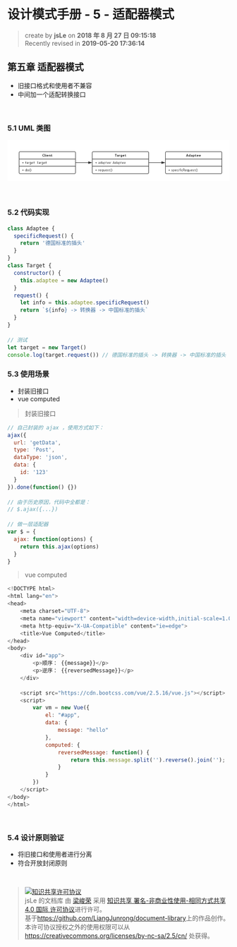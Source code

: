 # 设计模式手册 - 5 - 适配器模式

> create by **jsLe** on **2018 年 8 月 27 日 09:15:18**  
> Recently revised in **2019-05-20 17:36:14**

## 第五章 适配器模式

- 旧接口格式和使用者不兼容
- 中间加一个适配转换接口

<br>

### 5.1 UML 类图

![图](../../public-repertory/img/js-design-pattern-chapter5-1.png)

<br>

### 5.2 代码实现

```js
class Adaptee {
  specificRequest() {
    return '德国标准的插头'
  }
}
class Target {
  constructor() {
    this.adaptee = new Adaptee()
  }
  request() {
    let info = this.adaptee.specificRequest()
    return `${info} -> 转换器 -> 中国标准的插头`
  }
}

// 测试
let target = new Target()
console.log(target.request()) // 德国标准的插头 -> 转换器 -> 中国标准的插头
```

### 5.3 使用场景

- 封装旧接口
- vue computed

> 封装旧接口

```js
// 自己封装的 ajax ，使用方式如下：
ajax({
  url: 'getData',
  type: 'Post',
  dataType: 'json',
  data: {
    id: '123'
  }
}).done(function() {})

// 由于历史原因，代码中全都是：
// $.ajax({...})

// 做一层适配器
var $ = {
  ajax: function(options) {
    return this.ajax(options)
  }
}
```

> vue computed

```js
<!DOCTYPE html>
<html lang="en">
<head>
    <meta charset="UTF-8">
    <meta name="viewport" content="width=device-width,initial-scale=1.0,maximum-scale=1.0,user-scalable=no">
    <meta http-equiv="X-UA-Compatible" content="ie=edge">
    <title>Vue Computed</title>
</head>
<body>
    <div id="app">
        <p>顺序： {{message}}</p>
        <p>逆序： {{reversedMessage}}</p>
    </div>

    <script src="https://cdn.bootcss.com/vue/2.5.16/vue.js"></script>
    <script>
        var vm = new Vue({
            el: "#app",
            data: {
                message: "hello"
            },
            computed: {
                reversedMessage: function() {
                    return this.message.split('').reverse().join('');
                }
            }
        })
    </script>
</body>
</html>
```

<br>

### 5.4 设计原则验证

- 将旧接口和使用者进行分离
- 符合开放封闭原则

<br>

> <a rel="license" href="http://creativecommons.org/licenses/by-nc-sa/4.0/"><img alt="知识共享许可协议" style="border-width:0" src="https://i.creativecommons.org/l/by-nc-sa/4.0/88x31.png" /></a><br /><span xmlns:dct="http://purl.org/dc/terms/" property="dct:title">jsLe 的文档库</span> 由 <a xmlns:cc="http://creativecommons.org/ns#" href="https://github.com/LiangJunrong/document-library" property="cc:attributionName" rel="cc:attributionURL">梁峻荣</a> 采用 <a rel="license" href="http://creativecommons.org/licenses/by-nc-sa/4.0/">知识共享 署名-非商业性使用-相同方式共享 4.0 国际 许可协议</a>进行许可。<br />基于<a xmlns:dct="http://purl.org/dc/terms/" href="https://github.com/LiangJunrong/document-library" rel="dct:source">https://github.com/LiangJunrong/document-library</a>上的作品创作。<br />本许可协议授权之外的使用权限可以从 <a xmlns:cc="http://creativecommons.org/ns#" href="https://creativecommons.org/licenses/by-nc-sa/2.5/cn/" rel="cc:morePermissions">https://creativecommons.org/licenses/by-nc-sa/2.5/cn/</a> 处获得。
